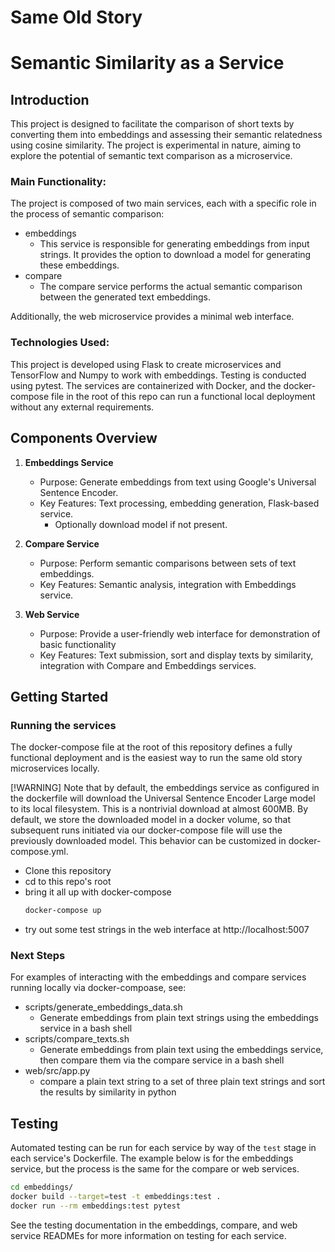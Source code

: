 # Same Old Story 
# Semantic Similarity as a Service

## Introduction
This project is designed to facilitate the comparison of short texts by converting them into embeddings and assessing their semantic relatedness using cosine similarity. The project is experimental in nature, aiming to explore the potential of semantic text comparison as a microservice.

### Main Functionality:
The project is composed of two main services, each with a specific role in the process of semantic comparison:

- embeddings
    * This service is responsible for generating embeddings from input strings. It provides the option to download a model for generating these embeddings.
- compare
    * The compare service performs the actual semantic comparison between the generated text embeddings.

Additionally, the web microservice provides a minimal web interface.

### Technologies Used:
This project is developed using Flask to create microservices and TensorFlow and Numpy to work with embeddings. Testing is conducted using pytest. The services are containerized with Docker, and the docker-compose file in the root of this repo can run a functional local deployment without any external requirements.

## Components Overview
1. **Embeddings Service**
   - Purpose: Generate embeddings from text using Google's Universal Sentence Encoder.
   - Key Features: Text processing, embedding generation, Flask-based service.
     - Optionally download model if not present.

2. **Compare Service**
   - Purpose: Perform semantic comparisons between sets of text embeddings.
   - Key Features: Semantic analysis, integration with Embeddings service.

3. **Web Service**
   - Purpose: Provide a user-friendly web interface for demonstration of basic functionality
   - Key Features: Text submission, sort and display texts by similarity, integration with Compare and Embeddings services.


## Getting Started

### Running the services

The docker-compose file at the root of this repository defines a fully functional deployment and is the easiest way to run the same old story microservices locally.

[!WARNING]
Note that by default, the embeddings service as configured in the dockerfile will download the Universal Sentence Encoder Large model to its local filesystem. This is a nontrivial download at almost 600MB. By default, we store the downloaded model in a docker volume, so that subsequent runs initiated via our docker-compose file will use the previously downloaded model. This behavior can be customized in docker-compose.yml.

- Clone this repository
- cd to this repo's root
- bring it all up with docker-compose
  ```bash
  docker-compose up
  ```
- try out some test strings in the web interface at http://localhost:5007

### Next Steps

For examples of interacting with the embeddings and compare services running locally via docker-compoase, see:

* scripts/generate_embeddings_data.sh
  - Generate embeddings from plain text strings using the embeddings service in a bash shell
* scripts/compare_texts.sh
  - Generate embeddings from plain text using the embeddings service, then compare them via the compare service in a bash shell
* web/src/app.py
  - compare a plain text string to a set of three plain text strings and sort the results by similarity in python

## Testing

Automated testing can be run for each service by way of the `test` stage in each service's Dockerfile. The example below is for the embeddings service, but the process is the same for the compare or web services.

```bash
cd embeddings/
docker build --target=test -t embeddings:test .
docker run --rm embeddings:test pytest
```

See the testing documentation in the embeddings, compare, and web service READMEs for more information on testing for each service.


